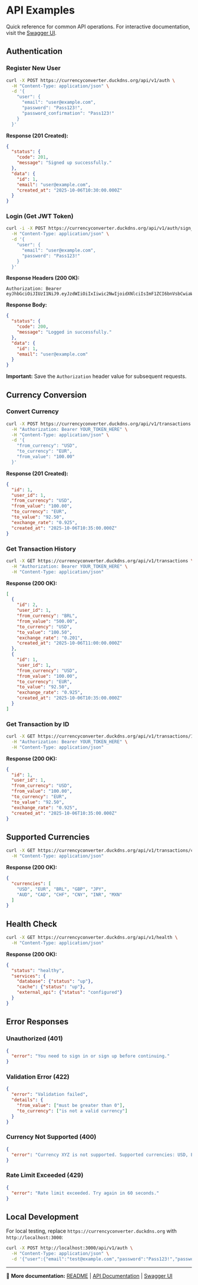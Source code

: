 # API Examples

Quick reference for common API operations. For interactive documentation, visit the [Swagger UI](https://currencyconverter.duckdns.org/api-docs).

## Authentication

### Register New User

```bash
curl -X POST https://currencyconverter.duckdns.org/api/v1/auth \
  -H "Content-Type: application/json" \
  -d '{
    "user": {
      "email": "user@example.com",
      "password": "Pass123!",
      "password_confirmation": "Pass123!"
    }
  }'
```

**Response (201 Created):**
```json
{
  "status": {
    "code": 201,
    "message": "Signed up successfully."
  },
  "data": {
    "id": 1,
    "email": "user@example.com",
    "created_at": "2025-10-06T10:30:00.000Z"
  }
}
```

### Login (Get JWT Token)

```bash
curl -i -X POST https://currencyconverter.duckdns.org/api/v1/auth/sign_in \
  -H "Content-Type: application/json" \
  -d '{
    "user": {
      "email": "user@example.com",
      "password": "Pass123!"
    }
  }'
```

**Response Headers (200 OK):**
```
Authorization: Bearer eyJhbGciOiJIUzI1NiJ9.eyJzdWIiOiIxIiwic2NwIjoidXNlciIsImF1ZCI6bnVsbCwiaWF0IjoxNjk2NTg...
```

**Response Body:**
```json
{
  "status": {
    "code": 200,
    "message": "Logged in successfully."
  },
  "data": {
    "id": 1,
    "email": "user@example.com"
  }
}
```

**Important:** Save the `Authorization` header value for subsequent requests.

## Currency Conversion

### Convert Currency

```bash
curl -X POST https://currencyconverter.duckdns.org/api/v1/transactions \
  -H "Authorization: Bearer YOUR_TOKEN_HERE" \
  -H "Content-Type: application/json" \
  -d '{
    "from_currency": "USD",
    "to_currency": "EUR",
    "from_value": "100.00"
  }'
```

**Response (201 Created):**
```json
{
  "id": 1,
  "user_id": 1,
  "from_currency": "USD",
  "from_value": "100.00",
  "to_currency": "EUR",
  "to_value": "92.50",
  "exchange_rate": "0.925",
  "created_at": "2025-10-06T10:35:00.000Z"
}
```

### Get Transaction History

```bash
curl -X GET https://currencyconverter.duckdns.org/api/v1/transactions \
  -H "Authorization: Bearer YOUR_TOKEN_HERE" \
  -H "Content-Type: application/json"
```

**Response (200 OK):**
```json
[
  {
    "id": 2,
    "user_id": 1,
    "from_currency": "BRL",
    "from_value": "500.00",
    "to_currency": "USD",
    "to_value": "100.50",
    "exchange_rate": "0.201",
    "created_at": "2025-10-06T11:00:00.000Z"
  },
  {
    "id": 1,
    "user_id": 1,
    "from_currency": "USD",
    "from_value": "100.00",
    "to_currency": "EUR",
    "to_value": "92.50",
    "exchange_rate": "0.925",
    "created_at": "2025-10-06T10:35:00.000Z"
  }
]
```

### Get Transaction by ID

```bash
curl -X GET https://currencyconverter.duckdns.org/api/v1/transactions/1 \
  -H "Authorization: Bearer YOUR_TOKEN_HERE" \
  -H "Content-Type: application/json"
```

**Response (200 OK):**
```json
{
  "id": 1,
  "user_id": 1,
  "from_currency": "USD",
  "from_value": "100.00",
  "to_currency": "EUR",
  "to_value": "92.50",
  "exchange_rate": "0.925",
  "created_at": "2025-10-06T10:35:00.000Z"
}
```

## Supported Currencies

```bash
curl -X GET https://currencyconverter.duckdns.org/api/v1/transactions/currencies \
  -H "Content-Type: application/json"
```

**Response (200 OK):**
```json
{
  "currencies": [
    "USD", "EUR", "BRL", "GBP", "JPY", 
    "AUD", "CAD", "CHF", "CNY", "INR", "MXN"
  ]
}
```

## Health Check

```bash
curl -X GET https://currencyconverter.duckdns.org/api/v1/health \
  -H "Content-Type: application/json"
```

**Response (200 OK):**
```json
{
  "status": "healthy",
  "services": {
    "database": {"status": "up"},
    "cache": {"status": "up"},
    "external_api": {"status": "configured"}
  }
}
```

## Error Responses

### Unauthorized (401)

```json
{
  "error": "You need to sign in or sign up before continuing."
}
```

### Validation Error (422)

```json
{
  "error": "Validation failed",
  "details": {
    "from_value": ["must be greater than 0"],
    "to_currency": ["is not a valid currency"]
  }
}
```

### Currency Not Supported (400)

```json
{
  "error": "Currency XYZ is not supported. Supported currencies: USD, EUR, BRL, ..."
}
```

### Rate Limit Exceeded (429)

```json
{
  "error": "Rate limit exceeded. Try again in 60 seconds."
}
```

## Local Development

For local testing, replace `https://currencyconverter.duckdns.org` with `http://localhost:3000`:

```bash
curl -X POST http://localhost:3000/api/v1/auth \
  -H "Content-Type: application/json" \
  -d '{"user":{"email":"test@example.com","password":"Pass123!","password_confirmation":"Pass123!"}}'
```

---

📖 **More documentation:** [README](README.md) | [API Documentation](backend/API_DOCUMENTATION.md) | [Swagger UI](https://currencyconverter.duckdns.org/api-docs)
